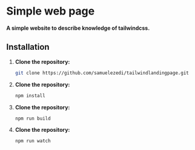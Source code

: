 # Simple web page

**A simple website to describe knowledge of tailwindcss.**


## Installation
1. **Clone the repository:**
   ```bash
   git clone https://github.com/samuelezedi/tailwindlandingpage.git


2. **Clone the repository:**
   ```bash
   npm install

3. **Clone the repository:**
   ```bash
   npm run build

4. **Clone the repository:**
   ```bash
   npm run watch